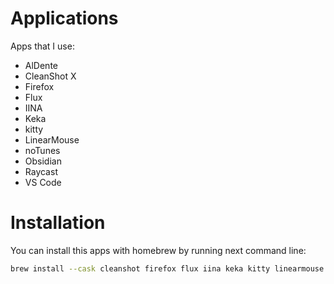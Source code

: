 # Applications

Apps that I use:

- AlDente
- CleanShot X
- Firefox
- Flux
- IINA
- Keka
- kitty
- LinearMouse
- noTunes
- Obsidian
- Raycast
- VS Code

# Installation

You can install this apps with homebrew by running next command line:

```bash
brew install --cask cleanshot firefox flux iina keka kitty linearmouse notunes obsidian raycast visual-studio-code aldente
```
